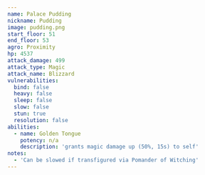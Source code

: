 ```yaml
---
name: Palace Pudding
nickname: Pudding
image: pudding.png
start_floor: 51
end_floor: 53
agro: Proximity
hp: 4537
attack_damage: 499
attack_type: Magic
attack_name: Blizzard
vulnerabilities:
  bind: false
  heavy: false
  sleep: false
  slow: false
  stun: true
  resolution: false
abilities:
  - name: Golden Tongue
    potency: n/a
    description: 'grants magic damage up (50%, 15s) to self'
notes:
  - 'Can be slowed if transfigured via Pomander of Witching'
---
```

